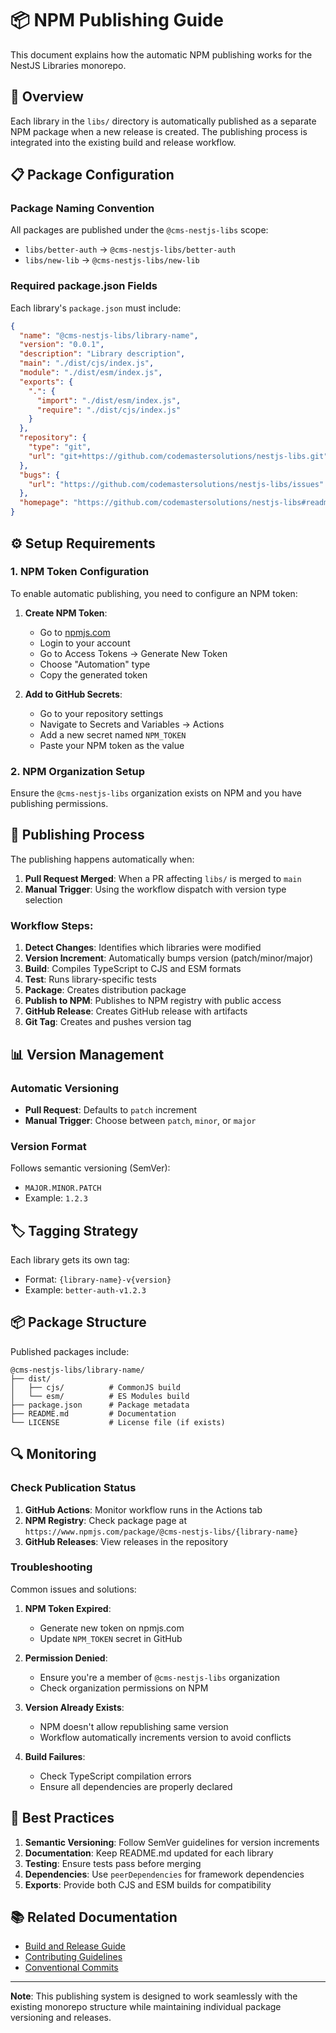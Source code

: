 # 📦 NPM Publishing Guide

This document explains how the automatic NPM publishing works for the NestJS Libraries monorepo.

## 🚀 Overview

Each library in the `libs/` directory is automatically published as a separate NPM package when a new release is created. The publishing process is integrated into the existing build and release workflow.

## 📋 Package Configuration

### Package Naming Convention

All packages are published under the `@cms-nestjs-libs` scope:

- `libs/better-auth` → `@cms-nestjs-libs/better-auth`
- `libs/new-lib` → `@cms-nestjs-libs/new-lib`

### Required package.json Fields

Each library's `package.json` must include:

```json
{
  "name": "@cms-nestjs-libs/library-name",
  "version": "0.0.1",
  "description": "Library description",
  "main": "./dist/cjs/index.js",
  "module": "./dist/esm/index.js",
  "exports": {
    ".": {
      "import": "./dist/esm/index.js",
      "require": "./dist/cjs/index.js"
    }
  },
  "repository": {
    "type": "git",
    "url": "git+https://github.com/codemastersolutions/nestjs-libs.git"
  },
  "bugs": {
    "url": "https://github.com/codemastersolutions/nestjs-libs/issues"
  },
  "homepage": "https://github.com/codemastersolutions/nestjs-libs#readme"
}
```

## ⚙️ Setup Requirements

### 1. NPM Token Configuration

To enable automatic publishing, you need to configure an NPM token:

1. **Create NPM Token**:
   - Go to [npmjs.com](https://www.npmjs.com/)
   - Login to your account
   - Go to Access Tokens → Generate New Token
   - Choose "Automation" type
   - Copy the generated token

2. **Add to GitHub Secrets**:
   - Go to your repository settings
   - Navigate to Secrets and Variables → Actions
   - Add a new secret named `NPM_TOKEN`
   - Paste your NPM token as the value

### 2. NPM Organization Setup

Ensure the `@cms-nestjs-libs` organization exists on NPM and you have publishing permissions.

## 🔄 Publishing Process

The publishing happens automatically when:

1. **Pull Request Merged**: When a PR affecting `libs/` is merged to `main`
2. **Manual Trigger**: Using the workflow dispatch with version type selection

### Workflow Steps:

1. **Detect Changes**: Identifies which libraries were modified
2. **Version Increment**: Automatically bumps version (patch/minor/major)
3. **Build**: Compiles TypeScript to CJS and ESM formats
4. **Test**: Runs library-specific tests
5. **Package**: Creates distribution package
6. **Publish to NPM**: Publishes to NPM registry with public access
7. **GitHub Release**: Creates GitHub release with artifacts
8. **Git Tag**: Creates and pushes version tag

## 📊 Version Management

### Automatic Versioning

- **Pull Request**: Defaults to `patch` increment
- **Manual Trigger**: Choose between `patch`, `minor`, or `major`

### Version Format

Follows semantic versioning (SemVer):

- `MAJOR.MINOR.PATCH`
- Example: `1.2.3`

## 🏷️ Tagging Strategy

Each library gets its own tag:

- Format: `{library-name}-v{version}`
- Example: `better-auth-v1.2.3`

## 📦 Package Structure

Published packages include:

```
@cms-nestjs-libs/library-name/
├── dist/
│   ├── cjs/          # CommonJS build
│   └── esm/          # ES Modules build
├── package.json      # Package metadata
├── README.md         # Documentation
└── LICENSE           # License file (if exists)
```

## 🔍 Monitoring

### Check Publication Status

1. **GitHub Actions**: Monitor workflow runs in the Actions tab
2. **NPM Registry**: Check package page at `https://www.npmjs.com/package/@cms-nestjs-libs/{library-name}`
3. **GitHub Releases**: View releases in the repository

### Troubleshooting

Common issues and solutions:

1. **NPM Token Expired**:
   - Generate new token on npmjs.com
   - Update `NPM_TOKEN` secret in GitHub

2. **Permission Denied**:
   - Ensure you're a member of `@cms-nestjs-libs` organization
   - Check organization permissions on NPM

3. **Version Already Exists**:
   - NPM doesn't allow republishing same version
   - Workflow automatically increments version to avoid conflicts

4. **Build Failures**:
   - Check TypeScript compilation errors
   - Ensure all dependencies are properly declared

## 🎯 Best Practices

1. **Semantic Versioning**: Follow SemVer guidelines for version increments
2. **Documentation**: Keep README.md updated for each library
3. **Testing**: Ensure tests pass before merging
4. **Dependencies**: Use `peerDependencies` for framework dependencies
5. **Exports**: Provide both CJS and ESM builds for compatibility

## 📚 Related Documentation

- [Build and Release Guide](./BUILD_AND_RELEASE.md)
- [Contributing Guidelines](../CONTRIBUTING.md)
- [Conventional Commits](./CONVENTIONAL_COMMITS.md)

---

**Note**: This publishing system is designed to work seamlessly with the existing monorepo structure while maintaining individual package versioning and releases.
